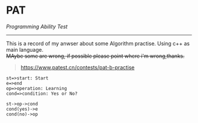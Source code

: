 # PAT
*Programming Ability Test*
***
This is a record of my anwser about some Algorithm practise.
Using c++ as main language.  
~~MAybe some are wrong, if possible please point where i'm wrong,thanks.~~
> https://www.patest.cn/contests/pat-b-practise
```flow
st=>start: Start
e=>end
op=>operation: Learning
cond=>condition: Yes or No?

st->op->cond
cond(yes)->e
cond(no)->op
```

